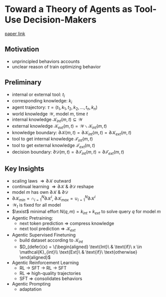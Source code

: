 # Toward a Theory of Agents as Tool-Use Decision-Makers
[paper link](https://arxiv.org/pdf/2506.00886)

## Motivation
 - unprincipled behaviors accounts
 - unclear reason of train optimizing behavior

## Preliminary
 - internal or external tool: $t_i$
 - corresponding knowledge: $k_i$
 - agent trajectory: $\tau = (t_1, k_1, t_2, k_2,\dots, t_n, k_n)$
 - world knowledge $\mathcal{W}$, model $m$, time $t$
 - internal knowledge $\mathcal{K}_{int}(m, t) \subseteq \mathcal{W}$
 - external knowledge $\mathcal{K}_{ext}(m,t) = \mathcal{W} \backslash \mathcal{K}_{int}(m,t)$
 - knowledge boundary: $\partial\mathcal{K}(m, t) = \partial\mathcal{K}_{int}(m,t) = \partial\mathcal{K}_{ext}(m,t)$
 - tool to get internal knowledge $\mathcal{T}_{int}(m, t)$
 - tool to get external knowledge $\mathcal{T}_{ext}(m,t )$
 - decision boundary: $\partial\mathcal{D}(m,t) = \partial\mathcal{T}_{int}(m,t) = \partial\mathcal{T}_{ext}(m, t)$

## Key Insights
 - scaling laws $\Rightarrow \partial\mathcal{K}$ outward
 - continual learning $\Rightarrow \partial\mathcal{K}$ & $\partial\mathcal{D}$ reshape
 - model $m$ has own $\partial\mathcal{K}$ & $\partial\mathcal{D}$ 
 - $\partial\mathcal{K}_{min} = \cap_{i=1}^N\partial\mathcal{K}^{i}$, $\partial\mathcal{K}_{max} = \cup_{i=1}^{N}\partial\mathcal{K}^i$
 - $\mathcal{W}_t$ is fixed for all model
 - $\exist$ minimal effort $N(q,m) = k_{int} +k_{ext}$ to solve query $q$ for model $m$ 
 - Agentic Pretraining: 
   - next token prediction $\Rightarrow$ compress knowledge
   - next tool prediction $\Rightarrow$ $\mathcal{K}_{ext}$
 - Agentic Supervised Finetuning
   - build dataset according to $\mathcal{K}_{int}$
   - $D_{defer}(x) = \{\begin{aligned}
    \text{Int}\ &  \text{if}\ x \in \mathcal{K}_{int}\\
    \text{Ext}\ & \text{if}\ \text{otherwise}
   \end{aligned}$
 - Agentic Reinforcement Learning
   - RL $\rightarrow$ SFT $\rightarrow$ RL $\rightarrow$ SFT
   - RL $\Rightarrow$ high-quality trajectories
   - SFT $\Rightarrow$ consolidates behaviors
 - Agentic Prompting
   - adaptation